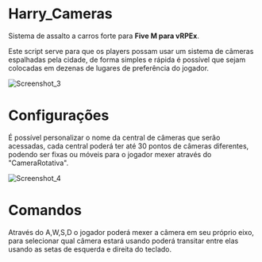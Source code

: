 # Harry_Cameras

Sistema de assalto a carros forte para **Five M para vRPEx**.

Este script serve para que os players possam usar um sistema de câmeras espalhadas pela cidade, de forma simples e rápida é possível que sejam colocadas em dezenas de lugares de preferência do jogador.

![Screenshot_3](https://github.com/SylvioLeonZanotti/Harry_Cameras/assets/123652053/ea0a13dc-f73c-452b-8fa6-c5ed6b77eb0c)

# Configurações

É possível personalizar o nome da central de câmeras que serão acessadas, cada central poderá ter até 30 pontos de câmeras diferentes, podendo ser fixas ou móveis para o jogador mexer através do "CameraRotativa".

![Screenshot_4](https://github.com/SylvioLeonZanotti/Harry_Cameras/assets/123652053/0ee304be-cc4a-4ed5-9e51-4692b04d6de4)

# Comandos

Através do A,W,S,D o jogador poderá mexer a câmera em seu próprio eixo, para selecionar qual câmera estará usando poderá transitar entre elas usando as setas de esquerda e direita do teclado.
